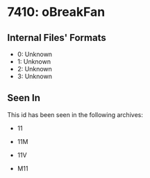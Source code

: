 # 7410: oBreakFan

## Internal Files' Formats
- 0: Unknown
- 1: Unknown
- 2: Unknown
- 3: Unknown

## Seen In

This id has been seen in the following archives:  

- 11  

- 11M  

- 11V  

- M11  
